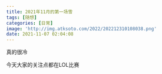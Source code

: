 ```yaml
---
title: 2021年11月的第一场雪
tags: [随想]
categories: [日常]
image: 'http://img.atksoto.com/2022/202212310108038.png'
date: 2021-11-07 02:04:08
---
```


真的很冷

今天大家的关注点都在LOL比赛
